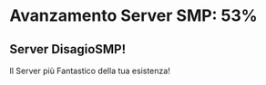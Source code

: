 #  Avanzamento Server SMP: 53%

## Server DisagioSMP! 
Il Server più Fantastico della tua esistenza!
